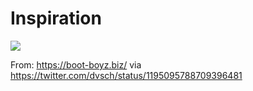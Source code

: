 # Inspiration

![](https://db-feed.s3.amazonaws.com/legacy/Screen_Shot_2019_11_14_at_4_56_29_PM-1573768803294.png)

From: https://boot-boyz.biz/ via https://twitter.com/dvsch/status/1195095788709396481